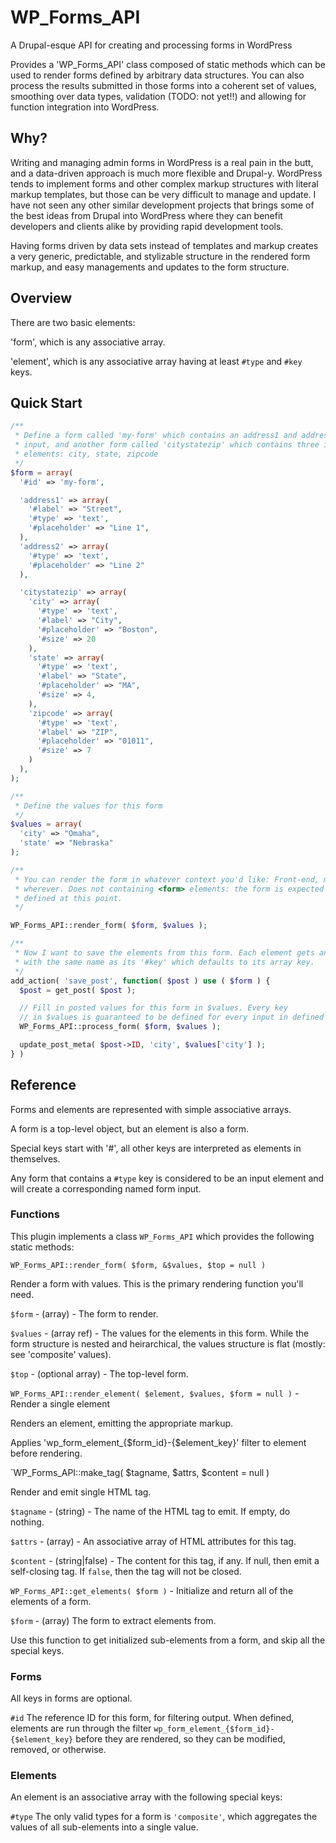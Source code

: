 # WP_Forms_API

A Drupal-esque API for creating and processing forms in WordPress

Provides a 'WP_Forms_API' class composed of static methods which can be used
to render forms defined by arbitrary data structures. You can also process the results
submitted in those forms into a coherent set of values, smoothing over data types,
validation (TODO: not yet!!) and allowing for function integration into WordPress.

## Why?

Writing and managing admin forms in WordPress is a real pain in the butt, and a
data-driven approach is much more flexible and Drupal-y. WordPress tends to
implement forms and other complex markup structures with literal markup
templates, but those can be very difficult to manage and update. I have not
seen any other similar development projects that brings some of the best ideas
from Drupal into WordPress where they can benefit developers and clients alike
by providing rapid development tools.

Having forms driven by data sets instead of templates and markup creates a very generic,
predictable, and stylizable structure in the rendered form markup, and easy managements
and updates to the form structure.

## Overview

There are two basic elements:

'form', which is any associative array.

'element', which is any associative array having at least `#type` and `#key` keys.

## Quick Start

```php
/**
 * Define a form called 'my-form' which contains an address1 and address2
 * input, and another form called 'citystatezip' which contains three input
 * elements: city, state, zipcode
 */
$form = array(
  '#id' => 'my-form',

  'address1' => array(
    '#label' => "Street",
    '#type' => 'text',
    '#placeholder' => "Line 1",
  ),
  'address2' => array(
    '#type' => 'text',
    '#placeholder' => "Line 2"
  ),

  'citystatezip' => array(
    'city' => array(
      '#type' => 'text',
      '#label' => "City",
      '#placeholder' => "Boston",
      '#size' => 20
    ),
    'state' => array(
      '#type' => 'text',
      '#label' => "State",
      '#placeholder' => "MA",
      '#size' => 4,
    ),
    'zipcode' => array(
      '#type' => 'text',
      '#label' => "ZIP",
      '#placeholder' => "01011",
      '#size' => 7
    )
  ),
);

/**
 * Define the values for this form
 */
$values = array(
  'city' => "Omaha",
  'state' => "Nebraska"
);

/**
 * You can render the form in whatever context you'd like: Front-end, meta boxes,
 * wherever. Does not containing <form> elements: the form is expected to be
 * defined at this point.
 */

WP_Forms_API::render_form( $form, $values );

/**
 * Now I want to save the elements from this form. Each element gets an input
 * with the same name as its '#key' which defaults to its array key.
 */
add_action( 'save_post', function( $post ) use ( $form ) {
  $post = get_post( $post );

  // Fill in posted values for this form in $values. Every key
  // in $values is guaranteed to be defined for every input in defined in $form.
  WP_Forms_API::process_form( $form, $values );

  update_post_meta( $post->ID, 'city', $values['city'] );
} )
```

## Reference

Forms and elements are represented with simple associative arrays.

A form is a top-level object, but an element is also a form.

Special keys start with '#', all other keys are interpreted as elements in themselves.

Any form that contains a `#type` key is considered to be an input element and will
create a corresponding named form input.

### Functions

This plugin implements a class `WP_Forms_API` which provides the following static methods:


`WP_Forms_API::render_form( $form, &$values, $top = null )`

Render a form with values. This is the primary rendering function you'll need.

`$form` - (array) - The form to render.

`$values` - (array ref) - The values for the elements in this form. While the form structure is nested and heirarchical, the values structure is flat (mostly: see 'composite' values).

`$top` - (optional array) - The top-level form.


`WP_Forms_API::render_element( $element, $values, $form = null )` - Render a single element

Renders an element, emitting the appropriate markup.

Applies 'wp_form_element_{$form_id}-{$element_key}' filter to element before rendering.


`WP_Forms_API::make_tag( $tagname, $attrs, $content = null )

Render and emit single HTML tag.

`$tagname` - (string) - The name of the HTML tag to emit. If empty, do nothing.

`$attrs` - (array) - An associative array of HTML attributes for this tag.

`$content` - (string|false) - The content for this tag, if any. If null, then emit a self-closing tag. If `false`, then the tag will not be closed.


`WP_Forms_API::get_elements( $form )` - Initialize and return all of the elements of a form.

`$form` - (array) The form to extract elements from.

Use this function to get initialized sub-elements from a form, and skip all the special keys.

### Forms

All keys in forms are optional.

`#id` The reference ID for this form, for filtering output. When defined, elements
are run through the filter `wp_form_element_{$form_id}-{$element_key}` before they
are rendered, so they can be modified, removed, or otherwise.

### Elements

An element is an associative array with the following special keys:

`#type` The only valid types for a form is `'composite'`, which aggregates the values
of all sub-elements into a single value.
